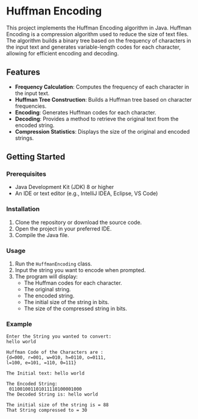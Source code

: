 # Huffman Encoding

This project implements the Huffman Encoding algorithm in Java. Huffman Encoding is a compression algorithm used to reduce the size of text files. The algorithm builds a binary tree based on the frequency of characters in the input text and generates variable-length codes for each character, allowing for efficient encoding and decoding.

## Features

- **Frequency Calculation**: Computes the frequency of each character in the input text.
- **Huffman Tree Construction**: Builds a Huffman tree based on character frequencies.
- **Encoding**: Generates Huffman codes for each character.
- **Decoding**: Provides a method to retrieve the original text from the encoded string.
- **Compression Statistics**: Displays the size of the original and encoded strings.

## Getting Started

### Prerequisites

- Java Development Kit (JDK) 8 or higher
- An IDE or text editor (e.g., IntelliJ IDEA, Eclipse, VS Code)

### Installation

1. Clone the repository or download the source code.
2. Open the project in your preferred IDE.
3. Compile the Java file.

### Usage

1. Run the `HuffmanEncoding` class.
2. Input the string you want to encode when prompted.
3. The program will display:
    - The Huffman codes for each character.
    - The original string.
    - The encoded string.
    - The initial size of the string in bits.
    - The size of the compressed string in bits.

### Example

```plaintext
Enter the String you wanted to convert:
hello world

Huffman Code of the Characters are : 
{d=000, r=001, w=010, h=0110, o=0111, 
l=100, e=101, =110, 0=111}

The Initial text: hello world

The Encoded String:
 011001001101011110100001000
The Decoded String is: hello world

The initial size of the string is = 88
That String compressed to = 30
